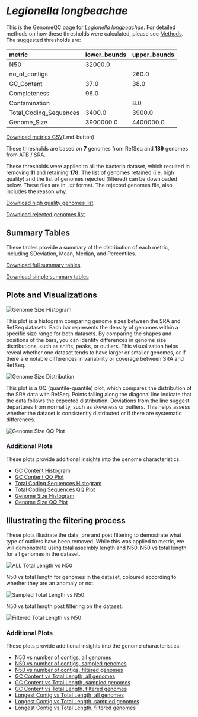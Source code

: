 # *Legionella longbeachae*

This is the GenomeQC page for *Legionella longbeachae*. For detailed methods on how these thresholds were calculated, please see [Methods](../../methods.md).
The suggested thresholds are: 

| metric                 | lower_bounds   | upper_bounds   |
|:-----------------------|:---------------|:---------------|
| N50                    | 32000.0        |                |
| no_of_contigs          |                | 260.0          |
| GC_Content             | 37.0           | 38.0           |
| Completeness           | 96.0           |                |
| Contamination          |                | 8.0            |
| Total_Coding_Sequences | 3400.0         | 3900.0         |
| Genome_Size            | 3900000.0      | 4400000.0      |

[Download metrics CSV](Legionella_longbeachae_metrics.csv){.md-button}


These thresholds are based on **7** genomes from RefSeq and **189** genomes from ATB / SRA.

These thresholds were applied to all the bacteria dataset, which resulted in removing **11** and retaining **178**.
The list of genomes retained (i.e. high quality) and the list of genomes rejected (filtered) can be downloaded below. These files are in `.xz` format. The rejected genomes file, also includes the reason why.

[Download high quality genomes list](Legionella_longbeachae_high_quality_genomes.csv.xz)


[Download rejected genomes list](Legionella_longbeachae_filtered_out_genomes.csv.xz)



## Summary Tables
These tables provide a summary of the distribution of each metric, including SDeviation, Mean, Median, and Percentiles.

[Download full summary tables](summary.csv)

[Download simple summary tables](selected_summary.csv)

## Plots and Visualizations

![Genome Size Histogram](Genome_Size_refseq_histogram_kde.png)

This plot is a histogram comparing genome sizes between the SRA and RefSeq datasets. Each bar represents the density of genomes within a specific size range for both datasets. By comparing the shapes and positions of the bars, you can identify differences in genome size distributions, such as shifts, peaks, or outliers. This visualization helps reveal whether one dataset tends to have larger or smaller genomes, or if there are notable differences in variability or coverage between SRA and RefSeq.

![Genome Size Distribution](Genome_Size_refseq_histogram_kde.png)

This plot is a QQ (quantile-quantile) plot, which compares the distribution of the SRA data with RefSeq. Points falling along the diagonal line indicate that the data follows the expected distribution. Deviations from the line suggest departures from normality, such as skewness or outliers. This helps assess whether the dataset is consistently distributed or if there are systematic differences.

![Genome Size QQ Plot](Genome_Size_refseq_qqplot.png)

### Additional Plots

These plots provide additional insights into the genome characteristics:

- [GC Content Histogram](GC_Content_refseq_histogram_kde.png)
- [GC Content QQ Plot](GC_Content_refseq_qqplot.png)
- [Total Coding Sequences Histogram](Total_Coding_Sequences_refseq_histogram_kde.png)
- [Total Coding Sequences QQ Plot](Total_Coding_Sequences_refseq_qqplot.png)
- [Genome Size Histogram](Genome_Size_refseq_histogram_kde.png)
- [Genome Size QQ Plot](Genome_Size_refseq_qqplot.png)
## Illustrating the filtering process
These plots illustrate the data, pre and post filtering to demostrate what type of outliers have been removed. While this was applied to metric, we will demonstrate using total assembly length and N50.
N50 vs total length for all genomes in the dataset.

![ALL Total Length vs N50](Legionella_longbeachae_all_total_length_N50.png)

N50 vs total length for genomes in the dataset, coloured according to whether they are an anomaly or not.

![Sampled Total Length vs N50](Legionella_longbeachae_sample_total_length_N50.png)

N50 vs total length post filtering on the dataset.

![Filtered Total Length vs N50](Legionella_longbeachae_filt_total_length_N50.png)

### Additional Plots

These plots provide additional insights into the genome characteristics:

- [N50 vs number of contigs, all genomes](Legionella_longbeachae_all_N50_number.png)
- [N50 vs number of contigs, sampled genomes](Legionella_longbeachae_sample_N50_number.png)
- [N50 vs number of contigs, filtered genomes](Legionella_longbeachae_filt_N50_number.png)
- [GC Content vs Total Length, all genomes](Legionella_longbeachae_all_total_length_GC_Content.png)
- [GC Content vs Total Length, sampled genomes](Legionella_longbeachae_sample_total_length_GC_Content.png)
- [GC Content vs Total Length, filtered genomes](Legionella_longbeachae_filt_total_length_GC_Content.png)
- [Longest Contig vs Total Length, all genomes](Legionella_longbeachae_all_total_length_longest.png)
- [Longest Contig vs Total Length, sampled genomes](Legionella_longbeachae_sample_total_length_longest.png)
- [Longest Contig vs Total Length, filtered genomes](Legionella_longbeachae_filt_total_length_longest.png)
